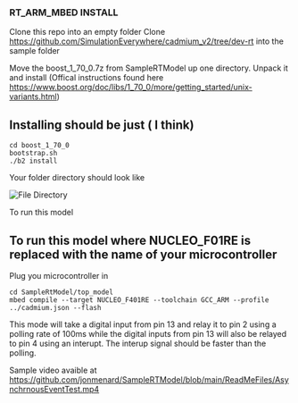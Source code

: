 ### RT_ARM_MBED INSTALL ###

Clone this repo into an empty folder
Clone https://github.com/SimulationEverywhere/cadmium_v2/tree/dev-rt into the sample folder 

Move the boost_1_70_0.7z from SampleRTModel up one directory. Unpack it and install (Offical instructions found here https://www.boost.org/doc/libs/1_70_0/more/getting_started/unix-variants.html)



## Installing should be just ( I think)
```shell
cd boost_1_70_0 
bootstrap.sh
./b2 install
```

Your folder directory should look like 

![File Directory](https://github.com/jonmenard/SampleRTModel/blob/main/ReadMeFiles/directorySetup.png?raw=true)

To run this model 

## To run this model where NUCLEO_F01RE is replaced with the name of your microcontroller
Plug you microcontroller in
```shell
cd SampleRtModel/top_model 
mbed compile --target NUCLEO_F401RE --toolchain GCC_ARM --profile ../cadmium.json --flash

```

This mode will take a digital input from pin 13 and relay it to pin 2 using a polling rate of 100ms while the digital inputs from pin 13 will also be relayed to pin 4 using an interupt. The interup signal should be faster than the polling.

Sample video avaible at https://github.com/jonmenard/SampleRTModel/blob/main/ReadMeFiles/AsynchrnousEventTest.mp4

